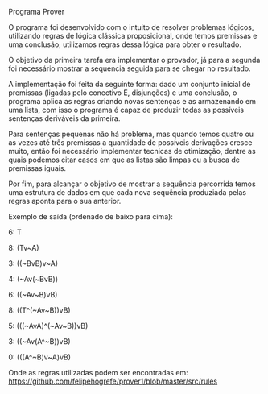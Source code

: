 Programa Prover

O programa foi desenvolvido com o intuito de resolver problemas lógicos, utilizando regras de lógica clássica proposicional, onde temos premissas e uma conclusão, utilizamos regras dessa lógica para obter o resultado.

O objetivo da primeira tarefa era implementar o provador, já para a segunda foi necessário mostrar a sequencia seguida para se chegar no resultado.

A implementação foi feita da seguinte forma: dado um conjunto inicial de premissas (ligadas pelo conectivo E, disjunções) e uma conclusão, o programa aplica as regras criando novas sentenças e as armazenando em uma lista, com isso o programa é capaz de produzir todas as possíveis sentenças deriváveis da primeira.

Para sentenças pequenas não há problema, mas quando temos quatro ou as vezes até três premissas a quantidade de possíveis derivações cresce muito, então foi necessário implementar tecnicas de otimização, dentre as quais podemos citar casos em que as listas são limpas ou a busca de premissas iguais.

Por fim, para alcançar o objetivo de mostrar a sequência percorrida temos uma estrutura de dados em que cada nova sequência produziada pelas regras aponta para o sua anterior.

Exemplo de saída (ordenado de  baixo para cima):

6: T

8: (Tv~A)

3: ((~BvB)v~A)

4: (~Av(~BvB))

6: ((~Av~B)vB)

8: ((T^(~Av~B))vB)

5: (((~AvA)^(~Av~B))vB)

3: ((~Av(A^~B))vB)

0: (((A^~B)v~A)vB)

Onde as regras utilizadas podem ser encontradas em:
https://github.com/felipehogrefe/prover1/blob/master/src/rules
